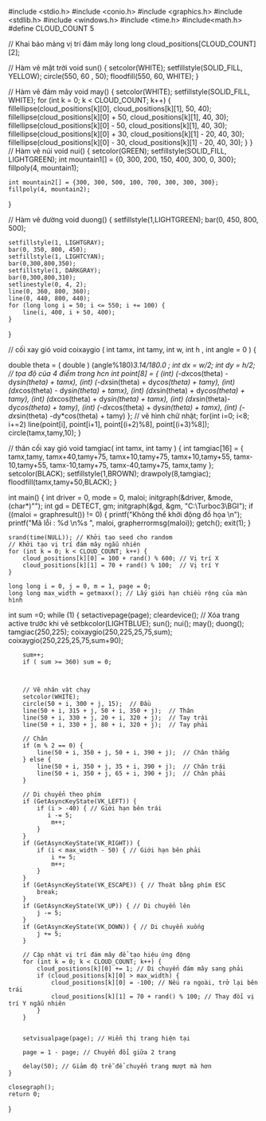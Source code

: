 #include <stdio.h>
#include <conio.h>
#include <graphics.h>
#include <stdlib.h>
#include <windows.h>
#include <time.h>
#include<math.h>
#define CLOUD_COUNT 5

// Khai báo mảng vị trí đám mây
long long cloud_positions[CLOUD_COUNT][2];

// Hàm vẽ mặt trời
void sun() {
    setcolor(WHITE);
    setfillstyle(SOLID_FILL, YELLOW);
    circle(550, 60 , 50);
    floodfill(550, 60, WHITE);
}


// Hàm vẽ đám mây
void may() {
    setcolor(WHITE);
    setfillstyle(SOLID_FILL, WHITE);
    for (int k = 0; k < CLOUD_COUNT; k++) {
        fillellipse(cloud_positions[k][0], cloud_positions[k][1], 50, 40);
        fillellipse(cloud_positions[k][0] + 50, cloud_positions[k][1], 40, 30);
        fillellipse(cloud_positions[k][0] - 50, cloud_positions[k][1], 40, 30);
        fillellipse(cloud_positions[k][0] + 30, cloud_positions[k][1] - 20, 40, 30);
        fillellipse(cloud_positions[k][0] - 30, cloud_positions[k][1] - 20, 40, 30);
    }
}
// Hàm vẽ núi
void nui() {
    setcolor(GREEN);
    setfillstyle(SOLID_FILL, LIGHTGREEN);
    int mountain1[] = {0, 300, 200, 150, 400, 300, 0, 300};
    fillpoly(4, mountain1);
    
    int mountain2[] = {300, 300, 500, 100, 700, 300, 300, 300};
    fillpoly(4, mountain2);
}

// Hàm vẽ đường
void duong() {
    setfillstyle(1,LIGHTGREEN);
    bar(0, 450, 800, 500);
    

    setfillstyle(1, LIGHTGRAY);
    bar(0, 350, 800, 450);
    setfillstyle(1, LIGHTCYAN);
    bar(0,300,800,350);
    setfillstyle(1, DARKGRAY);
    bar(0,300,800,310);
    setlinestyle(0, 4, 2);
    line(0, 360, 800, 360);
    line(0, 440, 800, 440);
    for (long long i = 50; i <= 550; i += 100) {
        line(i, 400, i + 50, 400);
    }
}

// cối xay gió
void coixaygio ( int tamx, int tamy, int w, int h , int angle = 0 ) {

double theta = ( double ) (angle%180)*3.14/180.0	;
	int dx = w/2;
	int dy = h/2;
// tọa độ của 4 điểm trong hcn
	int point[8] = {
(int) (-dx*cos(theta) - dy*sin(theta) + tamx),
(int) (-dx*sin(theta) + dy*cos(theta) + tamy),
(int) (dx*cos(theta) - dy*sin(theta) + tamx),
(int) (dx*sin(theta) + dy*cos(theta) + tamy), 
(int) (dx*cos(theta) + dy*sin(theta) + tamx),
(int) (dx*sin(theta)-  dy*cos(theta) + tamy),
(int) (-dx*cos(theta) + dy*sin(theta) + tamx),
(int) (-dx*sin(theta) -dy*cos(theta) + tamy)
};
// vẽ hình chữ nhật;
for(int i=0; i<8; i+=2)
line(point[i], point[i+1], point[(i+2)%8], point[(i+3)%8]);
circle(tamx,tamy,10);
}

// thân cối xay gió 
void tamgiac( int tamx, int tamy ) {
	int tamgiac[16] = {
		tamx,tamy,
		tamx+40,tamy+75,
		tamx+10,tamy+75,
		tamx+10,tamy+55,
		tamx-10,tamy+55,
		tamx-10,tamy+75,
		tamx-40,tamy+75,
		tamx,tamy
	};
setcolor(BLACK);
setfillstyle(1,BROWN);
	drawpoly(8,tamgiac);
	floodfill(tamx,tamy+50,BLACK);
}


int main() {
    int driver = 0, mode = 0, maloi;
    initgraph(&driver, &mode, (char*)"");
    int gd = DETECT, gm;
    initgraph(&gd, &gm, "C:\\Turboc3\\BGI");
    if ((maloi = graphresult()) != 0) {
        printf("Không thể khởi động đồ họa \n");
        printf("Mã lỗi : %d \n%s ", maloi, grapherrormsg(maloi));
        getch();
        exit(1);
    }

    srand(time(NULL)); // Khởi tạo seed cho random
    // Khởi tạo vị trí đám mây ngẫu nhiên
    for (int k = 0; k < CLOUD_COUNT; k++) {
        cloud_positions[k][0] = 100 + rand() % 600; // Vị trí X
        cloud_positions[k][1] = 70 + rand() % 100;  // Vị trí Y
    }

    long long i = 0, j = 0, m = 1, page = 0;
    long long max_width = getmaxx(); // Lấy giới hạn chiều rộng của màn hình
int sum =0; 
    while (1) {
        setactivepage(page);
        cleardevice(); // Xóa trang active trước khi vẽ
        setbkcolor(LIGHTBLUE);
        sun();
        nui();
        may();
        duong();  
		tamgiac(250,225); 
		coixaygio(250,225,25,75,sum);
		coixaygio(250,225,25,75,sum+90);
		
		sum++; 
		if ( sum >= 360) sum = 0;
        
        

        // Vẽ nhân vật chạy
        setcolor(WHITE);
        circle(50 + i, 300 + j, 15);  // Đầu
        line(50 + i, 315 + j, 50 + i, 350 + j);  // Thân
        line(50 + i, 330 + j, 20 + i, 320 + j);  // Tay trái
        line(50 + i, 330 + j, 80 + i, 320 + j);  // Tay phải

        // Chân
        if (m % 2 == 0) {
            line(50 + i, 350 + j, 50 + i, 390 + j);  // Chân thẳng
        } else {
            line(50 + i, 350 + j, 35 + i, 390 + j);  // Chân trái
            line(50 + i, 350 + j, 65 + i, 390 + j);  // Chân phải
        }

        // Di chuyển theo phím
        if (GetAsyncKeyState(VK_LEFT)) {
            if (i > -40) { // Giới hạn bên trái
               i -= 5;
                m++;
            }
        }
        if (GetAsyncKeyState(VK_RIGHT)) {
            if (i < max_width - 50) { // Giới hạn bên phải
                i += 5;
                m++;
            }
        }
        if (GetAsyncKeyState(VK_ESCAPE)) { // Thoát bằng phím ESC
            break;
        }
        if (GetAsyncKeyState(VK_UP)) { // Di chuyển lên
            j -= 5;
        }
        if (GetAsyncKeyState(VK_DOWN)) { // Di chuyển xuống
            j += 5;
        }

        // Cập nhật vị trí đám mây để tạo hiệu ứng động
        for (int k = 0; k < CLOUD_COUNT; k++) {
            cloud_positions[k][0] += 1; // Di chuyển đám mây sang phải
            if (cloud_positions[k][0] > max_width) {
                cloud_positions[k][0] = -100; // Nếu ra ngoài, trở lại bên trái
                cloud_positions[k][1] = 70 + rand() % 100; // Thay đổi vị trí Y ngẫu nhiên
            }
        }
        

        setvisualpage(page); // Hiển thị trang hiện tại

        page = 1 - page; // Chuyển đổi giữa 2 trang

        delay(50); // Giảm độ trễ để chuyển trang mượt mà hơn
    }

    closegraph();
    return 0;
}
